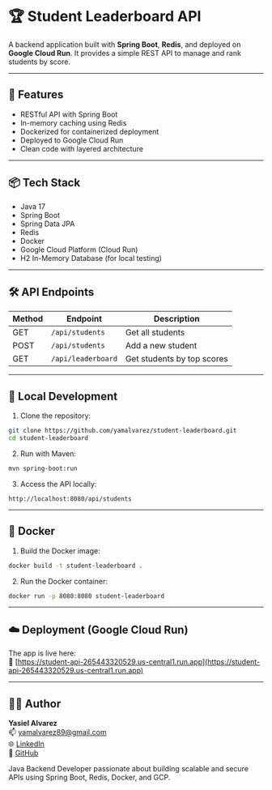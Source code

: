 
# 🏆 Student Leaderboard API

A backend application built with **Spring Boot**, **Redis**, and deployed on **Google Cloud Run**. It provides a simple REST API to manage and rank students by score.

---

## 🚀 Features

- RESTful API with Spring Boot  
- In-memory caching using Redis  
- Dockerized for containerized deployment  
- Deployed to Google Cloud Run  
- Clean code with layered architecture  

---

## 📦 Tech Stack

- Java 17  
- Spring Boot  
- Spring Data JPA  
- Redis  
- Docker  
- Google Cloud Platform (Cloud Run)  
- H2 In-Memory Database (for local testing)  

---

## 🛠️ API Endpoints

| Method | Endpoint           | Description                |
|--------|--------------------|----------------------------|
| GET    | `/api/students`    | Get all students           |
| POST   | `/api/students`    | Add a new student          |
| GET    | `/api/leaderboard` | Get students by top scores |

---

## 🧪 Local Development

1. Clone the repository:

```bash
git clone https://github.com/yamalvarez/student-leaderboard.git
cd student-leaderboard
```

2. Run with Maven:

```bash
mvn spring-boot:run
```

3. Access the API locally:

```
http://localhost:8080/api/students
```

---

## 🐳 Docker

1. Build the Docker image:

```bash
docker build -t student-leaderboard .
```

2. Run the Docker container:

```bash
docker run -p 8080:8080 student-leaderboard
```

---

## ☁️ Deployment (Google Cloud Run)

The app is live here:  
🔗 [https://student-api-265443320529.us-central1.run.app](https://student-api-265443320529.us-central1.run.app)

---

## 🙋‍♂️ Author

**Yasiel Alvarez**  
📫 yamalvarez89@gmail.com  
🌐 [LinkedIn](https://www.linkedin.com/in/yamalvarez)  
📁 [GitHub](https://github.com/yamalvarez)  

Java Backend Developer passionate about building scalable and secure APIs using Spring Boot, Redis, Docker, and GCP.
